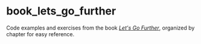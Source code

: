 # book_lets_go_further
Code examples and exercises from the book [*Let's Go Further*](https://lets-go-further.alexedwards.net/), organized by chapter for easy reference.
